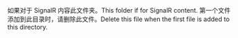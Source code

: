 <span data-ttu-id="5368b-101">如果对于 SignalR 内容此文件夹。</span><span class="sxs-lookup"><span data-stu-id="5368b-101">This folder if for SignalR content.</span></span> <span data-ttu-id="5368b-102">第一个文件添加到此目录时，请删除此文件。</span><span class="sxs-lookup"><span data-stu-id="5368b-102">Delete this file when the first file is added to this directory.</span></span>